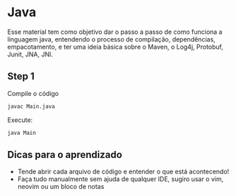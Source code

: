 # Java

Esse material tem como objetivo dar o passo a passo de como funciona a linguagem java, entendendo o processo de compilação, dependências, empacotamento, e ter uma ideia básica sobre o Maven, o Log4j, Protobuf, Junit, JNA, JNI.

## Step 1

Compile o código

```sh
javac Main.java
```

Execute:

```sh
java Main
```

## Dicas para o aprendizado

- Tende abrir cada arquivo de código e entender o que está acontecendo!
- Faça tudo manualmente sem ajuda de qualquer IDE, sugiro usar o vim, neovim ou um bloco de notas
 